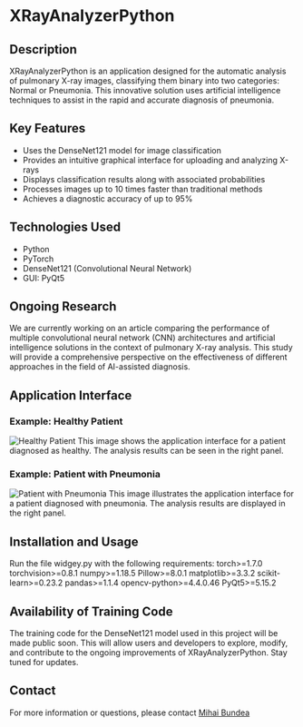 # XRayAnalyzerPython

## Description
XRayAnalyzerPython is an application designed for the automatic analysis of pulmonary X-ray images, classifying them binary into two categories: Normal or Pneumonia. This innovative solution uses artificial intelligence techniques to assist in the rapid and accurate diagnosis of pneumonia.

## Key Features
- Uses the DenseNet121 model for image classification
- Provides an intuitive graphical interface for uploading and analyzing X-rays
- Displays classification results along with associated probabilities
- Processes images up to 10 times faster than traditional methods
- Achieves a diagnostic accuracy of up to 95%

## Technologies Used
- Python
- PyTorch
- DenseNet121 (Convolutional Neural Network)
- GUI: PyQt5

## Ongoing Research
We are currently working on an article comparing the performance of multiple convolutional neural network (CNN) architectures and artificial intelligence solutions in the context of pulmonary X-ray analysis. This study will provide a comprehensive perspective on the effectiveness of different approaches in the field of AI-assisted diagnosis.

## Application Interface

### Example: Healthy Patient
![Healthy Patient](https://github.com/user-attachments/assets/84299d26-87e2-4510-bec5-51ae5e055d31)
This image shows the application interface for a patient diagnosed as healthy. The analysis results can be seen in the right panel.

### Example: Patient with Pneumonia
![Patient with Pneumonia](https://github.com/user-attachments/assets/32bb06d2-e4bb-42fb-a351-6ae8ea78e293)
This image illustrates the application interface for a patient diagnosed with pneumonia. The analysis results are displayed in the right panel.

## Installation and Usage
Run the file widgey.py with the following requirements:
torch>=1.7.0
torchvision>=0.8.1
numpy>=1.18.5
Pillow>=8.0.1
matplotlib>=3.3.2
scikit-learn>=0.23.2
pandas>=1.1.4
opencv-python>=4.4.0.46
PyQt5>=5.15.2

## Availability of Training Code
The training code for the DenseNet121 model used in this project will be made public soon. This will allow users and developers to explore, modify, and contribute to the ongoing improvements of XRayAnalyzerPython. Stay tuned for updates.

## Contact
For more information or questions, please contact [Mihai Bundea](https://ro.linkedin.com/in/mihai-bundea-551a55225)
